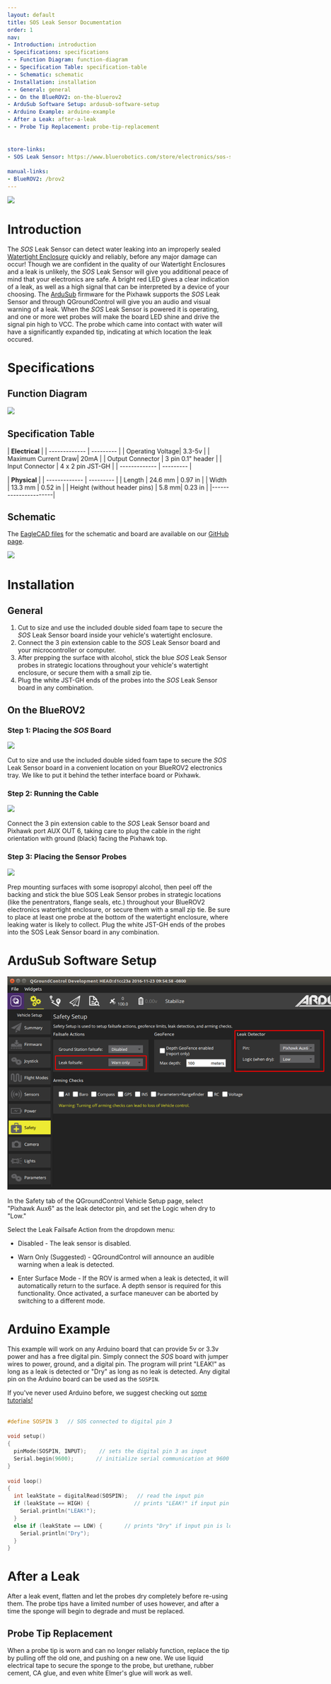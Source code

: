 ```yaml
---
layout: default
title: SOS Leak Sensor Documentation
order: 1
nav:
- Introduction: introduction
- Specifications: specifications
- - Function Diagram: function-diagram
- - Specification Table: specification-table
- - Schematic: schematic
- Installation: installation
- - General: general
- - On the BlueROV2: on-the-bluerov2
- ArduSub Software Setup: ardusub-software-setup
- Arduino Example: arduino-example
- After a Leak: after-a-leak
- - Probe Tip Replacement: probe-tip-replacement


store-links:
- SOS Leak Sensor: https://www.bluerobotics.com/store/electronics/sos-set-r1/

manual-links:
- BlueROV2: /brov2
---
```


<img src="/sos/cad/sos-banner-a.PNG" class="img-responsive" style="max-width:900px"  />

# Introduction

The <em>SOS</em> Leak Sensor can detect water leaking into an improperly sealed <a href="https://www.bluerobotics.com/product-category/watertight-enclosures/">Watertight Enclosure</a> quickly and reliably, before any major damage can occur! Though we are confident in the quality of our Watertight Enclosures and a leak is unlikely, the <em>SOS</em> Leak Sensor will give you additional peace of mind that your electronics are safe. A bright red LED gives a clear indication of a leak, as well as a high signal that can be interpreted by a device of your choosing. The <a href="http://ardusub.com/">ArduSub</a> firmware for the Pixhawk supports the <em>SOS</em> Leak Sensor and through QGroundControl will give you an audio and visual warning of a leak. When the <em>SOS</em> Leak Sensor is powered it is operating, and one or more wet probes will make the board LED shine and drive the signal pin high to VCC. The probe which came into contact with water will have a significantly expanded tip, indicating at which location the leak occured.

# Specifications

## Function Diagram

<img src="/sos/cad/function-diagram.PNG" class="img-responsive" style="max-width:800px"  />

## Specification Table


|      **Electrical**       |
| ------------- | --------- |
| Operating Voltage| 3.3-5v |
| Maximum Current Draw| 20mA |
| Output Connector | 3 pin 0.1" header |
| Input Connector | 4 x 2 pin JST-GH |
| ------------- | --------- |

|  **Physical**  |
| ------------- | --------- |
| Length | 24.6 mm | 0.97 in |
| Width | 13.3 mm | 0.52 in |
| Height (without header pins) | 5.8 mm| 0.23 in |
|----------------------|

## Schematic

The [EagleCAD files](https://github.com/bluerobotics/SOS-Leak-Sensor) for the schematic and board are available on our [GitHub page](https://github.com/bluerobotics).

[<img src="/sos/cad/sos-schematic.JPG" class="img-responsive" style="max-width:300px" />](https://github.com/bluerobotics/SOS-Leak-Sensor/raw/master/SOS-Leak-Sensor.pdf)

# Installation

## General

1. Cut to size and use the included double sided foam tape to secure the <em>SOS</em> Leak Sensor board inside your vehicle's watertight enclosure.
2. Connect the 3 pin extension cable to the <em>SOS</em> Leak Sensor board and your microcontroller or computer.
3. After prepping the surface with alcohol, stick the blue <em>SOS</em> Leak Sensor probes in strategic locations throughout your vehicle's watertight enclosure, or secure them with a small zip tie.
4. Plug the white JST-GH ends of the probes into the <em>SOS</em> Leak Sensor board in any combination.

## On the BlueROV2

### Step 1: Placing the <em>SOS</em> Board

<img src="/sos/cad/sos-layout.png" class="img-responsive" style="max-width:800px"  />

Cut to size and use the included double sided foam tape to secure the <em>SOS</em> Leak Sensor board in a convenient location on your BlueROV2 electronics tray. We like to put it behind the tether interface board or Pixhawk. 

### Step 2: Running the Cable

<img src="/sos/cad/board-placement.png" class="img-responsive" style="max-width:800px"  />

Connect the 3 pin extension cable to the <em>SOS</em> Leak Sensor board and Pixhawk port AUX OUT 6, taking care to plug the cable in the right orientation with ground (black) facing the Pixhawk top.

### Step 3: Placing the Sensor Probes

<img src="/sos/cad/probe-placement.png" class="img-responsive" style="max-width:800px"  />

Prep mounting surfaces with some isopropyl alcohol, then peel off the backing and stick the blue SOS Leak Sensor probes in strategic locations (like the penentrators, flange seals, etc.) throughout your BlueROV2 electronics watertight enclosure, or secure them with a small zip tie.  Be sure to place at least one probe at the bottom of the watertight enclosure, where leaking water is likely to collect. Plug the white JST-GH ends of the probes into the SOS Leak Sensor board in any combination.

# ArduSub Software Setup

<img src="/sos/cad/sos-software.png" class="img-responsive" style="max-width:800px"  />

In the Safety tab of the QGroundControl Vehicle Setup page, select "Pixhawk Aux6" as the leak detector pin, and set the Logic when dry to "Low."

Select the Leak Failsafe Action from the dropdown menu:

* Disabled - The leak sensor is disabled.

* Warn Only (Suggested) - QGroundControl will announce an audible warning when a leak is detected.

* Enter Surface Mode - If the ROV is armed when a leak is detected, it will automatically return to the surface. A depth sensor is required for this functionality. Once activated, a surface maneuver can be aborted by switching to a different mode.

# Arduino Example

This example will work on any Arduino board that can provide 5v or 3.3v power and has a free digital pin. Simply connect the <em>SOS</em> board with jumper wires to power, ground, and a digital pin. The program will print "LEAK!" as long as a leak is detected or "Dry" as long as no leak is detected. Any digital pin on the Arduino board can be used as the `SOSPIN`.

If you've never used Arduino before, we suggest checking out [some tutorials!](https://www.arduino.cc/en/Tutorial/HomePage)

~~~~~~~~~~ cpp

#define SOSPIN 3   // SOS connected to digital pin 3

void setup()
{
  pinMode(SOSPIN, INPUT);    // sets the digital pin 3 as input
  Serial.begin(9600);       // initialize serial communication at 9600 bits per second
}

void loop()
{
  int leakState = digitalRead(SOSPIN);   // read the input pin
  if (leakState == HIGH) {              // prints "LEAK!" if input pin is high
    Serial.println("LEAK!");
  }
  else if (leakState == LOW) {       // prints "Dry" if input pin is low
    Serial.println("Dry");
  }
}
~~~~~~~~~~~~~~~~

# After a Leak

After a leak event, flatten and let the probes dry completely before re-using them. The probe tips have a limited number of uses however, and after a time the sponge will begin to degrade and must be replaced.

## Probe Tip Replacement

When a probe tip is worn and can no longer reliably function, replace the tip by pulling off the old one, and pushing on a new one. We use liquid electrical tape to secure the sponge to the probe, but urethane, rubber cement, CA glue, and even white Elmer's glue will work as well.


